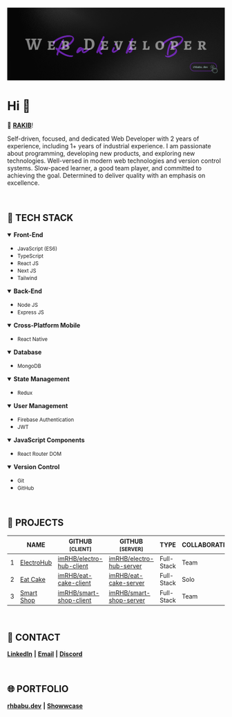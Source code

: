 [![Cover Photo](./assets/images/cover.png)](https://www.rhbabu.dev/)

# <b>Hi</b> 👋

📣 <b>[RAKIB](https://www.rhbabu.dev/)</b>!
<br/>

Self-driven, focused, and dedicated Web Developer with 2 years of experience, including 1+ years of industrial experience. I am passionate about programming, developing new products, and exploring new technologies. Well-versed in modern web technologies and version control systems. Slow-paced learner, a good team player, and committed to achieving the goal. Determined to deliver quality with an emphasis on excellence.

<br />

## 🚀 <b>TECH STACK</b>

<details open>
    <summary>
        <b>Front-End</b>
    </summary>

-   <small>JavaScript (ES6)</small>
    <br/>
-   <small>TypeScript</small>
    <br/>
-   <small>React JS</small>
    <br/>
-   <small>Next JS</small>
    <br/>
-   <small>Tailwind</small>
</details>

<details open>
    <summary>
        <b>Back-End</b>
    </summary>

-   <small>Node JS</small>
    <br/>
-   <small>Express JS</small>
</details>

<details open>
    <summary>
        <b>Cross-Platform Mobile</b>
    </summary>

-   <small>React Native</small>
</details>

<details open>
    <summary>
        <b>Database</b>
    </summary>

-   <small>MongoDB</small>
</details>

<details open>
    <summary>
        <b>State Management</b>
    </summary>

-   <small>Redux</small>
</details>

<details open>
    <summary>
        <b>User Management</b>
    </summary>

-   <small>Firebase Authentication</small>
    <br/>
-   <small>JWT</small>
</details>

<details open>
    <summary>
        <b>JavaScript Components</b>
    </summary>

-   <small>React Router DOM</small>
</details>

<details open>
    <summary>
        <b>Version Control</b>
    </summary>

-   <small>Git</small>
    <br/>
-   <small>GitHub</small>
</details>

<br/>

## 🧊 <b>PROJECTS</b>

|     | NAME                                           | GITHUB <small>[CLIENT]</small>                                          | GITHUB <small>[SERVER]</small>                                          | TYPE       | COLLABORATION |
| --- | ---------------------------------------------- | ----------------------------------------------------------------------- | ----------------------------------------------------------------------- | ---------- | ------------- |
| 1   | [ElectroHub](https://electro-hub-shop.web.app) | [imRHB/electro-hub-client](https://github.com/imRHB/electro-hub-client) | [imRHB/electro-hub-server](https://github.com/imRHB/electro-hub-server) | Full-Stack | Team          |
| 2   | [Eat Cake](https://eat-cake-shop.web.app/)     | [imRHB/eat-cake-client](https://github.com/imRHB/eat-cake-client)       | [imRHB/eat-cake-server](https://github.com/imRHB/eat-cake-server)       | Full-Stack | Solo          |
| 3   | [Smart Shop](https://smart-shop-pos.web.app/)  | [imRHB/smart-shop-client](https://github.com/imRHB/smart-shop-client)   | [imRHB/smart-shop-server](https://github.com/imRHB/smart-shop-server)   | Full-Stack | Team          |

<br/>

## 💬 <b>CONTACT</b>

[<b>LinkedIn</b>](https://www.linkedin.com/in/imRHB/) <b>|</b> [<b>Email</b>](mailto:rhbabu03@gmail.com) <b>|</b> [<b>Discord</b>](https://discord.com/users/543524582662078464)

<br/>

## 🌐 <b>PORTFOLIO</b>

<b>[rhbabu.dev](https://www.rhbabu.dev/)</b> <b>|</b> <b>[Showwcase](https://showwcase.rhbabu.dev/)</b>

<br/>
